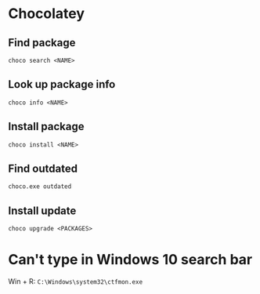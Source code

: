 # Chocolatey
## Find package
`choco search <NAME>`

## Look up package info
`choco info <NAME>`

## Install package
`choco install <NAME>`

## Find outdated
`choco.exe outdated`

## Install update
`choco upgrade <PACKAGES>`

# Can't type in Windows 10 search bar 
Win + R: `C:\Windows\system32\ctfmon.exe`
